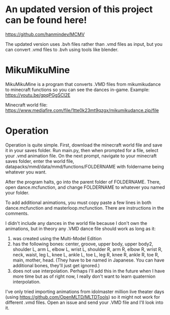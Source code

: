 # An updated version of this project can be found here!

https://github.com/hanmindev/MCMV

The updated version uses .bvh files rather than .vmd files as input, but you can convert .vmd files to .bvh using tools like blender.


# MikuMikuMine
MikuMikuMine is a program that converts .VMD files from mikumikudance to minecraft functions so you can see the dances in-game.
Example:
https://youtu.be/gpqPGgSCI2E

Minecraft world file:
https://www.mediafire.com/file/1tte0k23mt9qzgx/mikumikudance.zip/file

# Operation
Operation is quite simple. First, download the minecraft world file and save it in your saves folder. Run main.py, then when prompted for a file, select your .vmd animation file. On the next prompt, navigate to your minecraft saves folder, enter the world file, datapacks/mmd/data/mmd/functions/FOLDERNAME with foldername being whatever you want.

After the program halts, go into the parent folder of FOLDERNAME. There, open dance.mcfunction, and change FOLDERNAME to whatever you named your folder.

To add additional animations, you must copy paste a few lines in both dance.mcfunction and masterloop.mcfunction. There are instructions in the comments.

I didn't include any dances in the world file because I don't own the animations, but in theory any .VMD dance file should work as long as it:  
1. was created using the Multi-Model Edition
2. has the following bones: center, groove, upper body, upper body2, shoulder L, arm L, elbow L, wrist L, shoulder R, arm R, elbow R, wrist R, neck, waist, leg L, knee L, ankle L, toe L, leg R, knee R, ankle R, toe R, main, mother, head. (They have to be named in Japanese. You can have additional bones, they'll just get ignored.)
3. does not use interpolation. Perhaps I'll add this in the future when I have more time but as of right now, I really don't want to learn quaternion interpolation.

I've only tried importing animations from idolmaster million live theater days (using https://github.com/OpenMLTD/MLTDTools) so it might not work for different .vmd files. Open an issue and send your .VMD file and I'll look into it.
